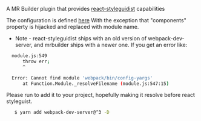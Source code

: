 A MR Builder plugin that provides [react-styleguidist](https://react-styleguidist.js.org/docs/getting-started.html) capabilities


The configuration is defined [here](https://react-styleguidist.js.org/docs/configuration.html)
With the exception that "components" property is hijacked and replaced with
module name.

* Note - react-styleguidist ships with an old version of webpack-dev-server, and
mrbuilder ships with a newer one.  If you get an error like:

```sh
  module.js:549
      throw err;
      ^

  Error: Cannot find module 'webpack/bin/config-yargs'
      at Function.Module._resolveFilename (module.js:547:15)
```

Please run to add it to your project, hopefully making it resolve before
react styleguist.

```sh
   $ yarn add webpack-dev-server@^3 -D
```
